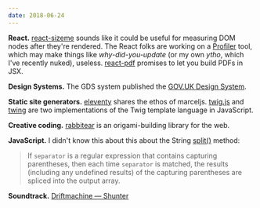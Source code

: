 ```yaml
---
date: 2018-06-24
---
```


__React.__ [react-sizeme](https://github.com/ctrlplusb/react-sizeme) sounds like it could be useful for measuring DOM nodes after they're rendered. The React folks are working on a [Profiler](https://twitter.com/brian_d_vaughn/status/1009977215176491008) tool, which may make things like _why-did-you-update_ (or my own _ytho_, which I've recently nuked), useless. [react-pdf](https://github.com/diegomura/react-pdf) promises to let you build PDFs in JSX.

__Design Systems.__ The GDS system published the [GOV.UK Design System](https://design-system.service.gov.uk/).

__Static site generators.__ [eleventy](https://github.com/11ty/eleventy) shares the ethos of marceljs. [twig.js](https://github.com/twigjs/twig.js) and [twing](https://github.com/ericmorand/twing) are two implementations of the Twig template language in JavaScript.

__Creative coding.__ [rabbitear](https://rabbitear.org/) is an origami-building library for the web.

__JavaScript.__ I didn't know this about this about the String [split()](https://developer.mozilla.org/en-US/docs/Web/JavaScript/Reference/Global_Objects/String/split) method:

> If `separator` is a regular expression that contains capturing parentheses, then each time `separator` is matched, the results (including any undefined results) of the capturing parentheses are spliced into the output array.

__Soundtrack.__ [Driftmachine — Shunter](https://umorrex.bandcamp.com/album/shunter)